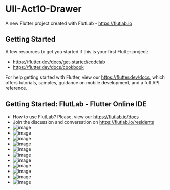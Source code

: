 # UII-Act10-Drawer

A new Flutter project created with FlutLab - https://flutlab.io

## Getting Started

A few resources to get you started if this is your first Flutter project:

- https://flutter.dev/docs/get-started/codelab
- https://flutter.dev/docs/cookbook

For help getting started with Flutter, view our
https://flutter.dev/docs, which offers tutorials,
samples, guidance on mobile development, and a full API reference.

## Getting Started: FlutLab - Flutter Online IDE

- How to use FlutLab? Please, view our https://flutlab.io/docs
- Join the discussion and conversation on https://flutlab.io/residents
- ![image](https://github.com/chrissss25/act10ull/assets/144642553/9aaa0442-1340-46f5-b619-63b7fa4592b1)
- ![image](https://github.com/chrissss25/act10ull/assets/144642553/29be957c-71bd-49bb-9de3-5a2b508e3cc7)
- ![image](https://github.com/chrissss25/act10ull/assets/144642553/420cf6d4-8dc2-40da-8cbe-7a1d42c66e86)
- ![image](https://github.com/chrissss25/act10ull/assets/144642553/c7bc8dcf-dce1-474b-ac8a-324339996bc7)
- ![image](https://github.com/chrissss25/act10ull/assets/144642553/b10c5825-661d-4a39-966e-06f85ae41b72)
- ![image](https://github.com/chrissss25/act10ull/assets/144642553/9dc54819-9567-4533-ba91-80979c32e5e0)
- ![image](https://github.com/chrissss25/act10ull/assets/144642553/02f921de-e0f4-4198-8bfa-93e86b18e892)
- ![image](https://github.com/chrissss25/act10ull/assets/144642553/17a27a95-95bc-4d6b-86bc-d91ba7c4f456)
- ![image](https://github.com/chrissss25/act10ull/assets/144642553/cc5b9076-5efc-4b28-9c71-d26d2d3e3f64)
- ![image](https://github.com/chrissss25/act10ull/assets/144642553/04ae2857-2f89-4fe5-ba89-b6004752eb5c)
- ![image](https://github.com/chrissss25/act10ull/assets/144642553/84f9bfe2-0c52-459b-90a8-cd5ec088bec8)











